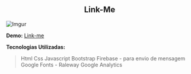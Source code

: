 ﻿## <center>Link-Me</center>
![Imgur](https://i.imgur.com/nkbndwz.png)

**Demo:** [Link-me](https://3dsonneto.github.io/pagina-pessoal/)

**Tecnologias Utilizadas:**
>Html
>Css
>Javascript
>Bootstrap
>Firebase - para envio de mensagem
>Google Fonts - Raleway
> Google Analytics
